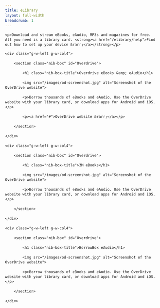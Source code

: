 ```yaml
---
title: eLibrary
layout: full-width
breadcrumb: 1
---
```


<div class="panel">

    <p>Download and stream eBooks, eAudio, MP3s and magazines for free. All you need is a library card. <strong><a href="/elibrary/help">Find out how to set up your device &rarr;</a></strong></p>

</div>

<div class="g-row">

    <div class="g-w-left g-w-col4">

        <section class="nib-box" id="Overdrive">

            <h1 class="nib-box-title">Overdrive eBooks &amp; eAudio</h1>

            <img src="/images/od-screenshot.jpg" alt="Screenshot of the OverDrive website">

            <p>Borrow thousands of eBooks and eAudio. Use the OverDrive website with your library card, or download apps for Android and iOS.</p>

            <p><a href="#">OverDrive website &rarr;</a></p>

        </section>

    </div>

    <div class="g-w-left g-w-col4">

        <section class="nib-box" id="Overdrive">

            <h1 class="nib-box-title">3M eBooks</h1>

            <img src="/images/od-screenshot.jpg" alt="Screenshot of the OverDrive website">

            <p>Borrow thousands of eBooks and eAudio. Use the OverDrive website with your library card, or download apps for Android and iOS.</p>

        </section>

    </div>

    <div class="g-w-left g-w-col4">

        <section class="nib-box" id="Overdrive">

            <h1 class="nib-box-title">BorrowBox eAudio</h1>

            <img src="/images/od-screenshot.jpg" alt="Screenshot of the OverDrive website">

            <p>Borrow thousands of eBooks and eAudio. Use the OverDrive website with your library card, or download apps for Android and iOS.</p>

        </section>

    </div>

</div> <!-- end .g-row -->
